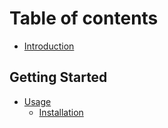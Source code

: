 # Table of contents

* [Introduction](README.md)

## Getting Started

* [Usage](getting-started/usage/README.md)
  * [Installation](getting-started/usage/installation.md)

